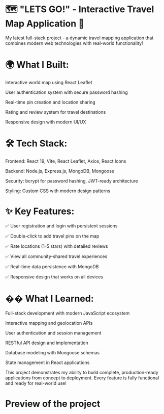 # 🗺️ "LETS GO!" - Interactive Travel Map Application 🚀

My latest full-stack project - a dynamic travel mapping application that combines modern web technologies with real-world functionality!

# 🌍 What I Built:

Interactive world map using React Leaflet

User authentication system with secure password hashing

Real-time pin creation and location sharing

Rating and review system for travel destinations

Responsive design with modern UI/UX

# 🛠️ Tech Stack:

Frontend: React 19, Vite, React Leaflet, Axios, React Icons

Backend: Node.js, Express.js, MongoDB, Mongoose

Security: bcrypt for password hashing, JWT-ready architecture

Styling: Custom CSS with modern design patterns

# ✨ Key Features:

✅ User registration and login with persistent sessions

✅ Double-click to add travel pins on the map

✅ Rate locations (1-5 stars) with detailed reviews

✅ View all community-shared travel experiences

✅ Real-time data persistence with MongoDB

✅ Responsive design that works on all devices

# �� What I Learned:

Full-stack development with modern JavaScript ecosystem

Interactive mapping and geolocation APIs

User authentication and session management

RESTful API design and implementation

Database modeling with Mongoose schemas

State management in React applications


This project demonstrates my ability to build complete, production-ready applications from concept to deployment. Every feature is fully functional and ready for real-world use!

# Preview of the project
[](TravelApp.gif)
